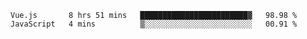 <!--START_SECTION:waka-->
```text
Vue.js       8 hrs 51 mins   ████████████████████████▓   98.98 % 
JavaScript   4 mins          ▒░░░░░░░░░░░░░░░░░░░░░░░░   00.91 % 
```
<!--END_SECTION:waka-->
